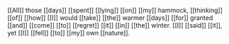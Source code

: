 [[All]] those [[days]] [[spent]] [[lying]] [[on]] [[my]] hammock, [[thinking]] [[of]] [[how]] [[I]] would [[take]] [[the]] warmer [[days]] [[for]] granted [[and]] [[come]] [[to]] [[regret]] [[it]] [[in]] [[the]] winter. [[I]] [[said]] [[it]], yet [[I]] [[fell]] [[to]] [[my]] own [[nature]].